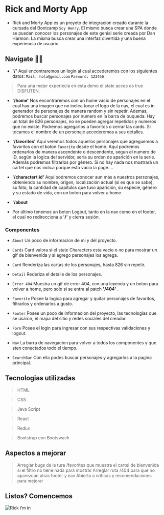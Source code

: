 # Rick and Morty App

- Rick and Morty App es un proyeto de integracion creado durante la cursada del Bootcamp `Soy Henry`. El mismo busca crear una SPA donde se puedan conocer los personajes de este genial serie creada por Dan Harmon. La misma busca crear una interfaz divertida y una buena experiencia de usuario.

## Navigate 🏄🏽

- **'/'** Aqui encontraremos un login al cual accederemos con los siguientes datos:
  `Mail: hola@gmail.com`
  `Pasword: 123456`

> Para una mejor experiecia en esta demo el state acces es true DISFUTEN.

- **'/home'** Nos encontraremos con un home vacio de personajes en el cual hay una imagen que no indica tocar el logo de la nav, el cual es in generador de personajes de manera random y sin repetir. Ademas, podremos buscar personajes por numero en la barra de buqueda. Hay un total de 826 personajes, no se pueden agregar repetidos y numeros que no existe. Podremos agregarlos a favoritos o cerrar las cards. Si tocamos el nombre de un personaje accederemos a sus detalles.

- **'/favorites'** Aquí veremos todos aquellos personajes que agreguemos a favoritos con el boton `Favorite` desde el home. Aquí podremos ordenarlos de manera ascendente o descendente, segun el numero de ID, según la logica del servidor, sería su orden de aparición en la serie. Además podremos filtrarlos por género. Si no hay nada nos mostrará un cartel que nos indica porque esta vacio la page....

- **'/character/:id'** Aquí podremos conocer aun más a nuestros personajes, obteniendo su nombre, origen, localización actual (si es que se sabe), su foto, la cantidad de capitulos que tuvo aparición, su especie, género y su estado de vida, con un boton para volver a home.

- **'/about**

- Por último tenemos un boton Logout, tanto en la nav como en el footer, el cual no redirecciona a **'/'** y cierra sesión.

### Componentes

- `About` Un poco de informacion de mi y del proyecto.

- `Cards` Card valora si el state Characters esta vacio o no para mostrar un gif de bienvenida y si agrego personajes los agrega.

- `Card` Renderiza las cartas de los personajes, hasta 826 sin repetir.

- `Detail` Rederiza el detalle de los personajes.

- `Error 404` Muestra un gif de error 404, con una leyenda y un boton para volver a home, pero solo si se entra al patch **'/404'** .

- `Favorite` Posee la logica para agregar y quitar personajes de favoritos, filtrarlos y ordenarlos a gusto.

- `Footer` Posee un poco de informacion del proyecto, las tecnologias que se usaron, el mapa del sitio y redes sociales del creador.

- `Form` Posee el login para ingresar con sus respectivas validaciones y logout.

- `Nav` La barra de navegacion para volver a todos los componentes y que sten conectados todo el tiempo.

- `SearchBar` Con ella podes buscar personajes y agregarlos a la pagina principal.

## Tecnologias utilizadas

> HTML

> CSS

> Java Script

> React

> Redux

> Bootstrap con Bootswach

## Aspectos a mejorar

> Arreglar bugs de la tura /favorites que muestra el cartel de bienvenida si el filtro no tiene nada para mostrar
> Arreglar ruta /404 para que no aparezcan atras footer y nav
> Abierto a criticas y recomendaciones para mejorar

## Listos? Comencemos

![Rick i'm in](https://media.tenor.com/hQU3ltzIjCsAAAAC/rick-and-morty-heist.gif)
